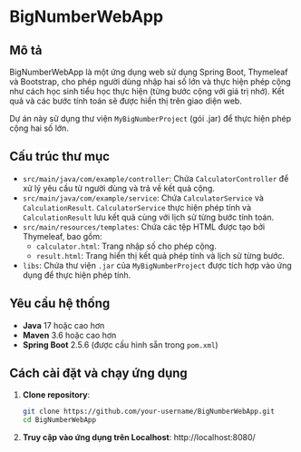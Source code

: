 # BigNumberWebApp

## Mô tả
BigNumberWebApp là một ứng dụng web sử dụng Spring Boot, Thymeleaf và Bootstrap, cho phép người dùng nhập hai số lớn và thực hiện phép cộng như cách học sinh tiểu học thực hiện (từng bước cộng với giá trị nhớ). Kết quả và các bước tính toán sẽ được hiển thị trên giao diện web.

Dự án này sử dụng thư viện `MyBigNumberProject` (gói .jar) để thực hiện phép cộng hai số lớn.

## Cấu trúc thư mục

- `src/main/java/com/example/controller`: Chứa `CalculatorController` để xử lý yêu cầu từ người dùng và trả về kết quả cộng.
- `src/main/java/com/example/service`: Chứa `CalculatorService` và `CalculationResult`. `CalculatorService` thực hiện phép tính và `CalculationResult` lưu kết quả cùng với lịch sử từng bước tính toán.
- `src/main/resources/templates`: Chứa các tệp HTML được tạo bởi Thymeleaf, bao gồm:
  - `calculator.html`: Trang nhập số cho phép cộng.
  - `result.html`: Trang hiển thị kết quả phép tính và lịch sử từng bước.
- `libs`: Chứa thư viện `.jar` của `MyBigNumberProject` được tích hợp vào ứng dụng để thực hiện phép tính.

## Yêu cầu hệ thống

- **Java** 17 hoặc cao hơn
- **Maven** 3.6 hoặc cao hơn
- **Spring Boot** 2.5.6 (được cấu hình sẵn trong `pom.xml`)

## Cách cài đặt và chạy ứng dụng

1. **Clone repository**:
   ```bash
   git clone https://github.com/your-username/BigNumberWebApp.git
   cd BigNumberWebApp

2. **Truy cập vào ứng dụng trên Localhost**: 
    http://localhost:8080/
